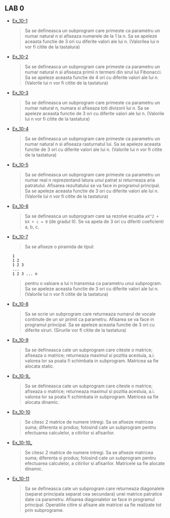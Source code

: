 ## LAB 0

- [Ex_10-1](./Ex1.c)
    > Sa se defineasca un subprogram care primeste ca parametru un numar natural n si afiseaza numerele de la 1 la n. Sa se apeleze aceasta functie de 3 ori cu diferite valori ale lui n. (Valorilea lui n vor fi citite de la tastatura)
- [Ex_10-2](./Ex2.c)
    > Sa se defineasca un subprogram care primeste ca parametru un numar natural n si afiseaza primii n termeni din sirul lui Fibonacci. Sa se apeleze aceasta functie de 4 ori cu diferite valori ale lui n. (Valorile lui n vor fi citite de la tastatura)
- [Ex_10-3](./Ex3.c)
    > Sa se defineasca un subprogram care primeste ca parametru un numar natural n, numara si afiseaza toti divizorii lui n. Sa se apeleze aceasta functie de 3 ori cu diferite valori ale lui n. (Valorile lui n vor fi citite de la tastatura)
- [Ex_10-4](./Ex4.c)
    > Sa se defineasca un subprogram care primeste ca parametru un numar natural n si afiseaza rasturnatul lui. Sa se apeleze aceasta functie de 3 ori cu diferite valori ale lui n. (Valorile lui n vor fi citite de la tastatura)
- [Ex_10-5](./Ex5.c)
    > Sa se defineasca un subprogram care primeste ca parametru un numar real n reprezentand latura unui patrat si returneaza aria patratului. Afisarea rezultatului se va face in programul principal. Sa se apeleze aceasta functie de 3 ori cu diferite valori ale lui n. (Valorile lui n vor fi citite de la tastatura)
- [Ex_10-6](./Ex6.c)
    > Sa se defineasca un subprogram care sa rezolve ecuatia `aX^2 + bX + c = 0` (de gradul II). Se va apela de 3 ori cu diferiti coeficienti a, b, c.
- [Ex_10-7](./Ex7.c)
    > Sa se afiseze o piramida de tipul:
    ```
    1
    1 2
    1 2 3
    ...
    1 2 3 ... n
    ```
    > pentru o valoare a lui n transmisa ca parametru unui subprogram. Sa se apeleze aceasta functie de 3 ori cu diferite valori ale lui n. (Valorile lui n vor fi citite de la tastatura)
- [Ex_10-8](./Ex8.c)
    > Sa se scrie un subprogram care returneaza numarul de vocale continute de un sir primit ca parametru. Afisarea se va face in programul principal. Sa se apeleze aceasta functie de 3 ori cu diferite siruri. (Sirurile vor fi citite de la tastatura)
- [Ex_10-9](./Ex9.c)
    > Sa se defineasca cate un subprogram care citeste o matrice; afiseaza o matrice; returneaza maximul si pozitia acestuia, a.i. valorea lor sa poata fi schimbata in subprogram. Matricea sa fie alocata static.
- [Ex_10-9_](./Ex9_.c)
    > Sa se defineasca cate un subprogram care citeste o matrice; afiseaza o matrice; returneaza maximul si pozitia acestuia, a.i. valorea lor sa poata fi schimbata in subprogram. Matricea sa fie alocata dinamic.
- [Ex_10-10](./Ex10.c)
    > Se citesc 2 matrice de numere intregi. Sa se afiseze matricea suma; diferenta si produs; folosind cate un subprogram pentru efectuarea calculelor, a citirilor si afisarilor.
- [Ex_10-10_](./Ex10_.c)
    > Se citesc 2 matrice de numere intregi. Sa se afiseze matricea suma; diferenta si produs; folosind cate un subprogram pentru efectuarea calculelor, a citirilor si afisarilor. Matricele sa fie alocate dinamic.
- [Ex_10-11](./Ex11.c)
    > Sa se defineasca cate un subprogram care returneaza diagonalele (separat principala separat cea secundara) unei matrice patratice date ca parametru. Afisarea diagonalelor se face in programul principal. Operatiile citire si afisare ale matricei sa fie realizate tot prin subprograme.